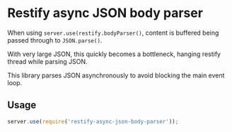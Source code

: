 Restify async JSON body parser
==============================

When using `server.use(restify.bodyParser()`, content is buffered being passed through to `JSON.parse()`.

With very large JSON, this quickly becomes a bottleneck, hanging restify thread while parsing JSON.

This library parses JSON asynchronously to avoid blocking the main event loop.

## Usage

```javascript
server.use(require('restify-async-json-body-parser'));
```
